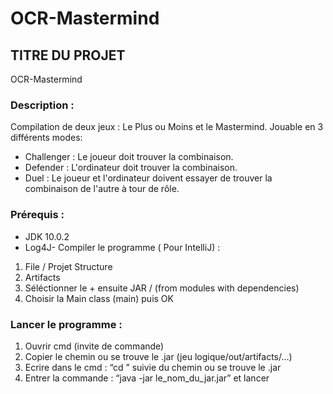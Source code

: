 # OCR-Mastermind

## TITRE DU PROJET
OCR-Mastermind

### Description :
Compilation de deux jeux : Le Plus ou Moins et le Mastermind. Jouable en 3 différents modes:
  * Challenger : Le joueur doit trouver la combinaison.
  * Defender : L'ordinateur doit trouver la combinaison.
  * Duel : Le joueur et l'ordinateur doivent essayer de trouver la combinaison de l'autre à tour de rôle.

### Prérequis :
  * JDK 10.0.2
  * Log4J- Compiler le programme ( Pour IntelliJ) :

1. File / Projet Structure
2. Artifacts
3. Séléctionner le + ensuite JAR / (from modules with dependencies)
4. Choisir la Main class (main) puis OK

### Lancer le programme :
1. Ouvrir cmd (invite de commande)
2. Copier le chemin ou se trouve le .jar (jeu logique/out/artifacts/...)
3. Ecrire dans le cmd : “cd ” suivie du chemin ou se trouve le .jar
4. Entrer la commande : “java -jar le_nom_du_jar.jar” et lancer

